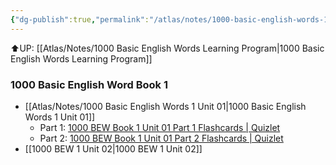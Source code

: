```yaml
---
{"dg-publish":true,"permalink":"/atlas/notes/1000-basic-english-words-1/","tags":["BEW","Tuition/English"]}
---
```


⬆️UP: [[Atlas/Notes/1000 Basic English Words Learning Program\|1000 Basic English Words Learning Program]]

### 1000 Basic English Word Book 1
- [[Atlas/Notes/1000 Basic English Words 1 Unit 01\|1000 Basic English Words 1 Unit 01]]
	- Part 1: [1000 BEW Book 1 Unit 01 Part 1 Flashcards | Quizlet](https://quizlet.com/918591106/1000-bew-book-1-unit-01-part-1-flash-cards/?i=1vbzw5&x=1qqt)
	- Part 2: [1000 BEW Book 1 Unit 01 Part 2 Flashcards | Quizlet](https://quizlet.com/918591643/1000-bew-book-1-unit-01-part-2-flash-cards/?i=1vbzw5&x=1jqt)
- [[1000 BEW 1 Unit 02\|1000 BEW 1 Unit 02]]